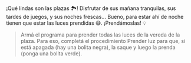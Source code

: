 ¡Qué lindas son las plazas 🏞️! Disfrutar de sus mañana tranquilas, sus tardes de juegos, y sus noches frescas… Bueno, para estar ahí de noche tienen que estar las luces prendidas 😅. ¡Prendámoslas! 💡 

> Armá el programa para prender todas las luces de la vereda de la plaza. Para eso, completá el procedimiento Prender luz para que, si está apagada (hay una bolita negra), la saque y luego la prenda (ponga una bolita verde). 

<gs-attire attire-url="https://raw.githubusercontent.com/MumukiProject/mumuki-guia-gobstones-representacion-de-la-informacion-kids/master/assets/attires/config_1567633619977.json"></gs-attire>